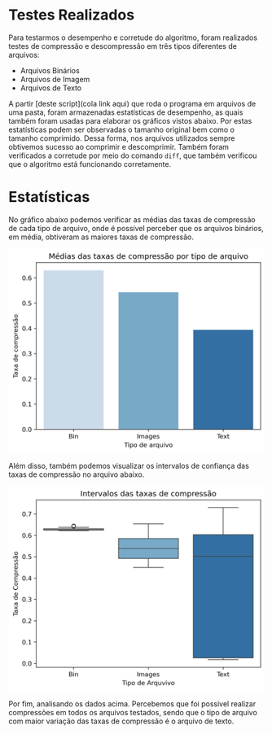 # Testes Realizados

Para testarmos o desempenho e corretude do algoritmo, foram realizados testes de compressão e descompressão em três tipos diferentes de arquivos:

- Arquivos Binários
- Arquivos de Imagem
- Arquivos de Texto

A partir [deste script](cola link aqui) que roda o programa em arquivos de uma pasta, foram armazenadas estatísticas de desempenho, as quais também foram usadas para elaborar os gráficos vistos abaixo. Por estas estatísticas podem ser observadas o tamanho original bem como o tamanho comprimido. Dessa forma, nos arquivos utilizados sempre obtivemos sucesso ao comprimir e descomprimir. Também foram verificados a corretude por meio do comando ```diff```, que também verificou que o algoritmo está funcionando corretamente.

# Estatísticas

No gráfico abaixo podemos verificar as médias das taxas de compressão de cada tipo de arquivo, onde é possível perceber que os arquivos binários, em média, obtiveram as maiores taxas de compressão.

![Não foi possível carregar a imagem](https://github.com/souza-marcos/LZW-Compressor/blob/main/images/grafico_taxas_compressao.png)

Além disso, também podemos visualizar os intervalos de confiança das taxas de compressão no arquivo abaixo.

![Não foi possível carregar a imagem](https://github.com/souza-marcos/LZW-Compressor/blob/main/images/intervalos_taxas_compressao.png)

Por fim, analisando os dados acima. Percebemos que foi possível realizar compressões em todos os arquivos testados, sendo que o tipo de arquivo com maior variação das taxas de compressão é o arquivo de texto.
